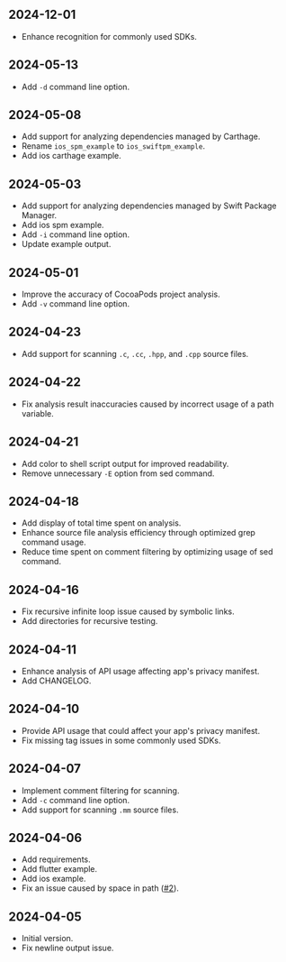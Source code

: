 ## 2024-12-01
- Enhance recognition for commonly used SDKs.

## 2024-05-13
- Add `-d` command line option.

## 2024-05-08
- Add support for analyzing dependencies managed by Carthage.
- Rename `ios_spm_example` to `ios_swiftpm_example`.
- Add ios carthage example.

## 2024-05-03
- Add support for analyzing dependencies managed by Swift Package Manager.
- Add ios spm example.
- Add `-i` command line option.
- Update example output.

## 2024-05-01
- Improve the accuracy of CocoaPods project analysis.
- Add `-v` command line option.

## 2024-04-23
- Add support for scanning `.c`, `.cc`, `.hpp`, and `.cpp` source files.

## 2024-04-22
- Fix analysis result inaccuracies caused by incorrect usage of a path variable.

## 2024-04-21
- Add color to shell script output for improved readability.
- Remove unnecessary `-E` option from sed command.

## 2024-04-18
- Add display of total time spent on analysis.
- Enhance source file analysis efficiency through optimized grep command usage.
- Reduce time spent on comment filtering by optimizing usage of sed command.

## 2024-04-16
- Fix recursive infinite loop issue caused by symbolic links.
- Add directories for recursive testing.

## 2024-04-11
- Enhance analysis of API usage affecting app's privacy manifest.
- Add CHANGELOG.

## 2024-04-10
- Provide API usage that could affect your app's privacy manifest.
- Fix missing tag issues in some commonly used SDKs.

## 2024-04-07
- Implement comment filtering for scanning.
- Add `-c` command line option.
- Add support for scanning `.mm` source files.

## 2024-04-06
- Add requirements.
- Add flutter example.
- Add ios example.
- Fix an issue caused by space in path ([#2](https://github.com/crasowas/app_store_required_privacy_manifest_analyser/issues/2)).

## 2024-04-05
- Initial version.
- Fix newline output issue.